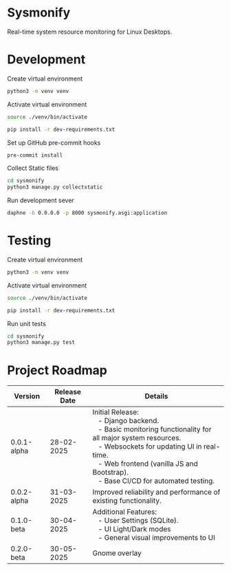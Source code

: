 # Sysmonify

Real-time system resource monitoring for Linux Desktops.

# Development

Create virtual environment

```bash
python3 -m venv venv
```

Activate virtual environment

```bash
source ./venv/bin/activate
```

```bash
pip install -r dev-requirements.txt
```

Set up GitHub pre-commit hooks

```bash
pre-commit install
```

Collect Static files

```bash
cd sysmonify
python3 manage.py collectstatic
```

Run development sever

```bash
daphne -b 0.0.0.0 -p 8000 sysmonify.asgi:application
```

# Testing

Create virtual environment

```bash
python3 -m venv venv
```

Activate virtual environment

```bash
source ./venv/bin/activate
```

```bash
pip install -r dev-requirements.txt
```

Run unit tests

```bash
cd sysmonify
python3 manage.py test
```

# Project Roadmap

| Version | Release Date | Details |
|---------|--------------|---------|
| 0.0.1-alpha | 28-02-2025 | Initial Release: <br> &nbsp;&nbsp; - Django backend. <br> &nbsp;&nbsp; - Basic monitoring functionality for all major system resources. <br> &nbsp;&nbsp; - Websockets for updating UI in real-time. <br> &nbsp;&nbsp; - Web frontend (vanilla JS and Bootstrap). <br> &nbsp;&nbsp; - Base CI/CD for automated testing.
| 0.0.2-alpha | 31-03-2025 | Improved reliability and performance of existing functionality.
| 0.1.0-beta | 30-04-2025 | Additional Features: <br> &nbsp;&nbsp; - User Settings (SQLite). <br> &nbsp;&nbsp; - UI Light/Dark modes <br> &nbsp;&nbsp; - General visual improvements to UI
| 0.2.0-beta | 30-05-2025 | Gnome overlay
